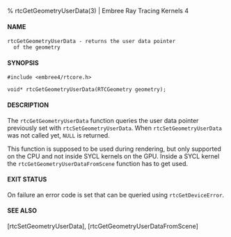 % rtcGetGeometryUserData(3) | Embree Ray Tracing Kernels 4

#### NAME

    rtcGetGeometryUserData - returns the user data pointer
      of the geometry

#### SYNOPSIS

    #include <embree4/rtcore.h>

    void* rtcGetGeometryUserData(RTCGeometry geometry);

#### DESCRIPTION

The `rtcGetGeometryUserData` function queries the user data pointer
previously set with `rtcSetGeometryUserData`. When
`rtcSetGeometryUserData` was not called yet, `NULL` is returned.

This function is supposed to be used during rendering, but only
supported on the CPU and not inside SYCL kernels on the GPU. Inside a
SYCL kernel the `rtcGetGeometryUserDataFromScene` function has to get
used.

#### EXIT STATUS

On failure an error code is set that can be queried using
`rtcGetDeviceError`.

#### SEE ALSO

[rtcSetGeometryUserData], [rtcGetGeometryUserDataFromScene]
